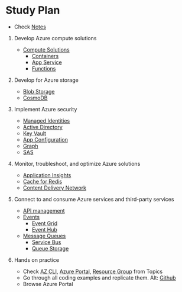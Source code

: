 # Study Plan

- Check [Notes](./NOTES.md)

1. Develop Azure compute solutions

   - [Compute Solutions](./Topics/Compute%20Solutions.md)
     - [Containers](./Topics/Containers.md)
     - [App Service](./Topics/App%20Service.md)
     - [Functions](./Topics/Functions.md)

1. Develop for Azure storage

   - [Blob Storage](./Topics/Blob%20Storage.md)
   - [CosmoDB](./Topics/CosmoDB.md)

1. Implement Azure security

   - [Managed Identities](./Topics/Managed%20Identities.md)
   - [Active Directory](./Topics/Active%20Directory.md)
   - [Key Vault](./Topics/Key%20Vault.md)
   - [App Configuration](./Topics/App%20Configuration.md)
   - [Graph](./Topics/Graph.md)
   - [SAS](./Topics/Shared%20Access%20Signatures.md)

1. Monitor, troubleshoot, and optimize Azure solutions

   - [Application Insights](./Topics/Application%20Insights.md)
   - [Cache for Redis](./Topics/Cache%20for%20Redis.md)
   - [Content Delivery Network](./Topics/Content%20Delivery%20Network.md)

1. Connect to and consume Azure services and third-party services

   - [API management](./Topics/API%20Management.md)
   - [Events](./Topics/Events.md)
     - [Event Grid](./Topics/Event%20Grid.md)
     - [Event Hub](./Topics/Event%20Hub.md)
   - [Message Queues](./Topics/Message%20Queues.md)
     - [Service Bus](./Topics/Service%20Bus.md)
     - [Queue Storage](./Topics/Queue%20Storage.md)

1. Hands on practice

   - Check [AZ CLI](./Topics/AZ%20CLI.md), [Azure Portal](./Topics/Azure%20Portal.md), [Resource Group](./Topics/Resource%20Group.md) from Topics
   - Go through all coding examples and replicate them. Alt: [Github](https://github.com/MicrosoftLearning/AZ-204-DevelopingSolutionsforMicrosoftAzure)
   - Browse Azure Portal
